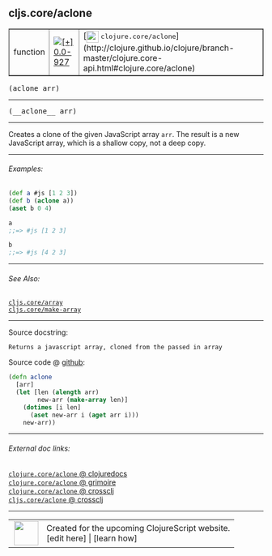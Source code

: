 ## cljs.core/aclone



 <table border="1">
<tr>
<td>function</td>
<td><a href="https://github.com/cljsinfo/cljs-api-docs/tree/0.0-927"><img valign="middle" alt="[+] 0.0-927" title="Added in 0.0-927" src="https://img.shields.io/badge/+-0.0--927-lightgrey.svg"></a> </td>
<td>
[<img height="24px" valign="middle" src="http://i.imgur.com/1GjPKvB.png"> <samp>clojure.core/aclone</samp>](http://clojure.github.io/clojure/branch-master/clojure.core-api.html#clojure.core/aclone)
</td>
</tr>
</table>

<samp>(aclone arr)</samp><br>

---

 <samp>
(__aclone__ arr)<br>
</samp>

---

Creates a clone of the given JavaScript array `arr`.  The result is a new
JavaScript array, which is a shallow copy, not a deep copy.



---

###### Examples:

```clj
(def a #js [1 2 3])
(def b (aclone a))
(aset b 0 4)

a
;;=> #js [1 2 3]

b
;;=> #js [4 2 3]
```



---

###### See Also:

[`cljs.core/array`](../cljs.core/array.md)<br>
[`cljs.core/make-array`](../cljs.core/make-array.md)<br>

---


Source docstring:

```
Returns a javascript array, cloned from the passed in array
```


Source code @ [github]():

```clj
(defn aclone
  [arr]
  (let [len (alength arr)
        new-arr (make-array len)]
    (dotimes [i len]
      (aset new-arr i (aget arr i)))
    new-arr))
```

<!--
Repo - tag - source tree - lines:

 <pre>

</pre>

-->

---



###### External doc links:

[`clojure.core/aclone` @ clojuredocs](http://clojuredocs.org/clojure.core/aclone)<br>
[`clojure.core/aclone` @ grimoire](http://conj.io/store/v1/org.clojure/clojure/1.7.0-beta3/clj/clojure.core/aclone/)<br>
[`clojure.core/aclone` @ crossclj](http://crossclj.info/fun/clojure.core/aclone.html)<br>
[`cljs.core/aclone` @ crossclj](http://crossclj.info/fun/cljs.core.cljs/aclone.html)<br>

---

 <table>
<tr><td>
<img valign="middle" align="right" width="48px" src="http://i.imgur.com/Hi20huC.png">
</td><td>
Created for the upcoming ClojureScript website.<br>
[edit here] | [learn how]
</td></tr></table>

[edit here]:https://github.com/cljsinfo/cljs-api-docs/blob/master/cljsdoc/cljs.core/aclone.cljsdoc
[learn how]:https://github.com/cljsinfo/cljs-api-docs/wiki/cljsdoc-files

<!--

This information was too distracting to show to readers, but I'll leave it
commented here since it is helpful to:

- pretty-print the data used to generate this document
- and show how to retrieve that data



The API data for this symbol:

```clj
{:description "Creates a clone of the given JavaScript array `arr`.  The result is a new\nJavaScript array, which is a shallow copy, not a deep copy.",
 :ns "cljs.core",
 :name "aclone",
 :signature ["[arr]"],
 :name-encode "aclone",
 :history [["+" "0.0-927"]],
 :type "function",
 :clj-equiv {:full-name "clojure.core/aclone",
             :url "http://clojure.github.io/clojure/branch-master/clojure.core-api.html#clojure.core/aclone"},
 :related ["cljs.core/array" "cljs.core/make-array"],
 :full-name-encode "cljs.core/aclone",
 :source {:code "(defn aclone\n  [arr]\n  (let [len (alength arr)\n        new-arr (make-array len)]\n    (dotimes [i len]\n      (aset new-arr i (aget arr i)))\n    new-arr))",
          :title "Source code",
          :repo "clojurescript",
          :tag "r1.8.40",
          :filename "src/main/cljs/cljs/core.cljs",
          :lines [374 381],
          :url "https://github.com/clojure/clojurescript/blob/r1.8.40/src/main/cljs/cljs/core.cljs#L374-L381"},
 :usage ["(aclone arr)"],
 :examples [{:id "422c4e",
             :content "```clj\n(def a #js [1 2 3])\n(def b (aclone a))\n(aset b 0 4)\n\na\n;;=> #js [1 2 3]\n\nb\n;;=> #js [4 2 3]\n```"}],
 :full-name "cljs.core/aclone",
 :docstring "Returns a javascript array, cloned from the passed in array",
 :cljsdoc-url "https://github.com/cljsinfo/cljs-api-docs/blob/master/cljsdoc/cljs.core/aclone.cljsdoc"}

```

Retrieve the API data for this symbol:

```clj
;; from Clojure REPL
(require '[clojure.edn :as edn])
(-> (slurp "https://raw.githubusercontent.com/cljsinfo/cljs-api-docs/catalog/cljs-api.edn")
    (edn/read-string)
    (get-in [:symbols "cljs.core/aclone"]))
```

-->
